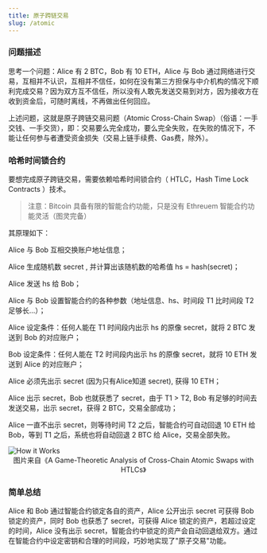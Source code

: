 ```yaml
---
title: 原子跨链交易
slug: /atomic
---
```

### 问题描述

思考一个问题：Alice 有 2 BTC，Bob 有 10 ETH，Alice 与 Bob 通过网络进行交易，互相并不认识，互相并不信任，如何在没有第三方担保与中介机构的情况下顺利完成交易？因为双方互不信任，所以没有人敢先发送交易到对方，因为接收方在收到资金后，可随时离线，不再做出任何回应。

上述问题，这就是原子跨链交易问题（Atomic Cross-Chain Swap）（俗语：一手交钱、一手交货），即：交易要么完全成功，要么完全失败，在失败的情况下，不能让任何参与者遭受资金损失（交易上链手续费、Gas费，除外）。

### 哈希时间锁合约

要想完成原子跨链交易，需要依赖哈希时间锁合约（ HTLC，Hash Time Lock Contracts ）技术。

> 注意：Bitcoin 具备有限的智能合约功能，只是没有 Ethreuem 智能合约功能灵活（图灵完备）

其原理如下：

Alice 与 Bob 互相交换账户地址信息；

Alice 生成随机数 secret , 并计算出该随机数的哈希值 hs = hash(secret)；

Alice 发送 hs 给 Bob；

Alice 与 Bob 设置智能合约的各种参数（地址信息、hs、时间段 T1 比时间段 T2 足够长...）；

Alice 设定条件：任何人能在 T1 时间段内出示 hs 的原像 secret，就将 2 BTC 发送到 Bob 的对应账户；

Bob 设定条件：任何人能在 T2 时间段内出示 hs 的原像 secret，就将 10 ETH 发送到 Alice 的对应账户；

Alice 必须先出示 secret (因为只有Alice知道 secret), 获得 10 ETH；

Alice 出示 secret，Bob 也就获悉了 secret，由于 T1 > T2, Bob 有足够的时间去发送交易，出示 secret，获得 2 BTC，交易全部成功；

Alice 一直不出示 secret，则等待时间 T2 之后，智能合约可自动回退 10 ETH 给 Bob，等到 T1 之后，系统也将自动回退 2 BTC 给 Alice，交易全部失败。

<img src="../picture/atomic-swap-htlc.png" alt="How it Works" />

<center>图片来自《A Game-Theoretic Analysis of Cross-Chain Atomic Swaps with HTLCs》</center>


### 简单总结

Alice 和 Bob 通过智能合约锁定各自的资产，Alice 公开出示 secret 可获得 Bob 锁定的资产，同时 Bob 也获悉了 secret，可获得 Alice 锁定的资产，若超过设定的时间，Alice 没有出示 secret，智能合约中锁定的资产会自动回退给双方。通过在智能合约中设定密钥和合理的时间段，巧妙地实现了"原子交易"功能。
